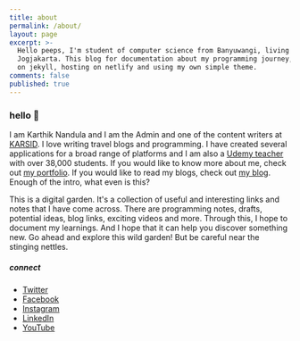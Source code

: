 ```yaml
---
title: about
permalink: /about/
layout: page
excerpt: >-
  Hello peeps, I'm student of computer science from Banyuwangi, living in
  Jogjakarta. This blog for documentation about my programming journey, running
  on jekyll, hosting on netlify and using my own simple theme.
comments: false
published: true
---
```


### hello 👋

I am Karthik Nandula and I am the Admin and one of the content writers at [KARSID](https://www.karsidonline.com/). I love writing travel blogs and programming. I have created several applications for a broad range of platforms and I am also a [Udemy teacher](https://www.udemy.com/user/karthik-nandula/) with over 38,000 students. If you would like to know more about me, check out [my portfolio](https://www.karsidonline.com/portfolio/). If you would like to read my blogs, check out [my blog](https://www.karsidonline.com/). Enough of the intro, what even is this?

This is a digital garden. It's a collection of useful and interesting links and notes that I have come across. There are programming notes, drafts, potential ideas, blog links, exciting videos and more. Through this, I hope to document my learnings. And I hope that it can help you discover something new. Go ahead and explore this wild garden! But be careful near the stinging nettles.

##### connect 

- [Twitter](https://twitter.com/nandulakarthik)
- [Facebook](https://www.facebook.com/karthiknandula1)
- [Instagram](https://www.instagram.com/apple.karthik1/?hl=en)
- [LinkedIn](https://uk.linkedin.com/in/karthik-nandula)
- [YouTube](https://www.youtube.com/channel/UCKPqvwlU9lKunpD8yPf4NqQ)

